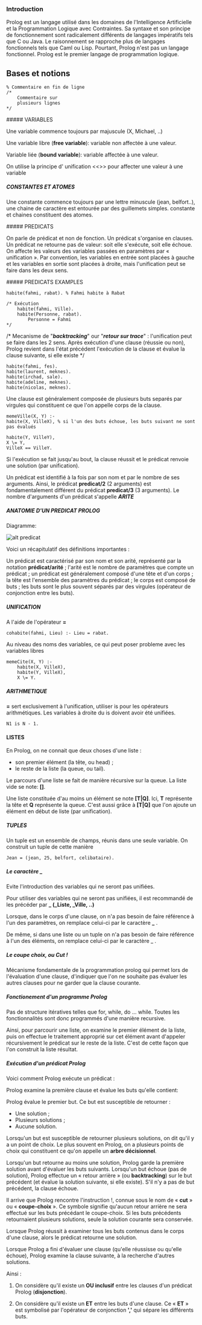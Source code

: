 
### Introduction

Prolog est un langage utilisé dans les domaines de l'Intelligence Artificielle et la Programmation Logique avec Contraintes. Sa syntaxe et son principe de fonctionnement sont radicalement différents de langages impératifs tels que C ou Java. Le raisonnement se rapproche plus de langages fonctionnels tels que Caml ou Lisp. Pourtant, Prolog n'est pas un langage fonctionnel. Prolog est le premier langage de programmation logique.

## Bases et notions

    % Commentaire en fin de ligne
    /* 
        Commentaire sur
        plusieurs lignes
    */

##### VARIABLES
    
Une variable commence toujours par majuscule (X, Michael, ..)

Une variable libre (__free variable__): variable non affectée à une valeur.

Variable liée (__bound variable__): variable affectée à une valeur.

On utilise la principe d' unification <<>> pour affecter une valeur à une variable

##### CONSTANTES ET ATOMES

Une constante commence toujours par une lettre minuscule (jean, belfort..), une chaine de caractère est entourée par des guillemets simples.
constante et chaines constituent des atomes.

##### PREDICATS

On parle de prédicat et non de fonction. Un prédicat s'organise en clauses.
Un prédicat ne retourne pas de valeur: soit elle s'exécute, soit elle échoue. On affecte les valeurs des variables passées en paramètres par « unification ». Par convention, les variables en entrée sont placées à gauche et les variables en sortie sont placées à droite, mais l'unification peut se faire dans les deux sens. 


##### PREDICATS EXAMPLES

    habite(fahmi, rabat). % Fahmi habite à Rabat

    /* Exécution 
        habite(fahmi, Ville).
        habite(Personne, rabat).
            Personne = Fahmi
    */

/* Mecanisme de "*__backtracking__*" our "*__retour sur trace__*" : l'unification peut se faire dans les 2 sens. Après exécution d'une clause (réussie ou non), Prolog revient dans l'état précédent l'exécution de la clause et évalue la clause suivante, si elle existe */

    habite(fahmi, fes).
    habite(laurent, meknes).
    habite(irchad, sale).
    habite(adeline, meknes).
    habite(nicolas, meknes).

Une clause est généralement composée de plusieurs buts separés par virgules qui constituent ce que l'on appelle corps de la clause.

    memeVille(X, Y) :-
    habite(X, VilleX), % si l'un des buts échoue, les buts suivant ne sont pas évalués
    
    habite(Y, VilleY),
    X \= Y,
    VilleX == VilleY.

  Si l'exécution se fait jusqu'au bout, la clause réussit et le prédicat renvoie une solution (par unification).

   Un prédicat est identifié à la fois par son nom et par le nombre de ses arguments. Ainsi, le prédicat __predicat/2__ (2 arguments) est fondamentalement différent du prédicat __predicat/3__ (3 arguments).
  Le nombre d'arguments d'un prédicat s'appelle *__ARITE__*
  
  

##### ANATOMIE D'UN PREDICAT PROLOG

  Diagramme:

  ![alt predicat](https://pcaboche.developpez.com/article/prolog/presentation/images/anatomie-predicat.jpeg)

  Voici un récapitulatif des définitions importantes :

Un prédicat est caractérisé par son nom et son arité, représenté par la notation __prédicat/arité__ ;
l'arité est le nombre de paramètres que compte un prédicat ;
un prédicat est généralement composé d'une tête et d'un corps ;
la tête est l'ensemble des paramètres du prédicat ;
le corps est composé de buts ;
les buts sont le plus souvent séparés par des virgules (opérateur de conjonction entre les buts).

##### UNIFICATION

 A l'aide de l'opérateur __=__

    cohabite(fahmi, Lieu) :- Lieu = rabat.

Au niveau des noms des variables, ce qui peut poser probleme avec les variables libres

    memeCite(X, Y) :- 
        habite(X, VilleX),
        habite(Y, VilleX),
        X \= Y.

##### ARITHMETIQUE

__=__ sert exclusivement à l'unification, utiliser is pour les opérateurs arithmétiques.
Les variables à droite du is doivent avoir été unifiées. 

    N1 is N - 1.

#### LISTES

En Prolog, on ne connait que deux choses d'une liste :

- son premier élément (la tête, ou head) ;
- le reste de la liste (la queue, ou tail).
  
Le parcours d'une liste se fait de manière récursive sur la queue.
La liste vide se note: __[]__.

Une liste constituée d'au moins un élément se note __[T|Q]__. Ici, __T__ représente la tête et __Q__ représente la queue. C'est aussi grâce à __[T|Q]__ que l'on ajoute un élément en début de liste (par unification).


##### TUPLES

Un tuple est un ensemble de champs, réunis dans une seule variable. On construit un tuple de cette manière 

    Jean = (jean, 25, belfort, celibataire).

##### Le caractère _
 
Evite l'introduction des variables qui ne seront pas unifiées.

Pour utiliser des variables qui ne seront pas unifiées, il est recommandé de les précéder par **_ (_Liste, _Ville, ..)**

Lorsque, dans le corps d'une clause, on n'a pas besoin de faire référence à l'un des paramètres, on remplace celui-ci par le caractère **_** .

De même, si dans une liste ou un tuple on n'a pas besoin de faire référence à l'un des éléments, on remplace celui-ci par le caractère _ . 


##### Le coupe choix, ou Cut !

Mécanisme fondamentale de la programmation prolog qui permet lors de l'évaluation d'une clause, d'indiquer que l'on ne souhaite pas évaluer les autres clauses pour ne garder que la clause courante.


##### Fonctionement d'un programme Prolog

 
Pas de structure itératives telles que for, while, do ... while.
Toutes les fonctionnalités sont donc programmés d'une manière recursive.

Ainsi, pour parcourir une liste, on examine le premier élément de la liste, puis on effectue le traitement approprié sur cet élément avant d'appeler récursivement le prédicat sur le reste de la liste. C'est de cette façon que l'on construit la liste résultat.


##### Exécution d'un prédicat Prolog
 
Voici comment Prolog exécute un prédicat :

Prolog examine la première clause et évalue les buts qu'elle contient:

Prolog évalue le premier but. Ce but est susceptible de retourner :

- Une solution ;
- Plusieurs solutions ;
- Aucune solution.

Lorsqu'un but est susceptible de retourner plusieurs solutions, on dit qu'il y a un point de choix. Le plus souvent en Prolog, on a plusieurs points de choix qui constituent ce qu'on appelle un __arbre décisionnel__.

Lorsqu'un but retourne au moins une solution, Prolog garde la première solution avant d'évaluer les buts suivants. Lorsqu'un but échoue (pas de solution), Prolog effectue un « retour arrière » (ou __backtracking__) sur le but précédent (et évalue la solution suivante, si elle existe). S'il n'y a pas de but précédent, la clause échoue.

Il arrive que Prolog rencontre l'instruction !, connue sous le nom de « **cut** » ou « **coupe-choix** ». Ce symbole signifie qu'aucun retour arrière ne sera effectué sur les buts précédant le coupe-choix. Si les buts précédents retournaient plusieurs solutions, seule la solution courante sera conservée.

Lorsque Prolog réussit à examiner tous les buts contenus dans le corps d'une clause, alors le prédicat retourne une solution.

Lorsque Prolog a fini d'évaluer une clause (qu'elle réussisse ou qu'elle échoue), Prolog examine la clause suivante, à la recherche d'autres solutions.

Ainsi :

1. On considère qu'il existe un __OU inclusif__ entre les clauses d'un prédicat Prolog (__disjonction__).

2. On considère qu'il existe un **ET** entre les buts d'une clause. Ce « **ET** » est symbolisé par l'opérateur de conjonction **','** qui sépare les différents buts.
